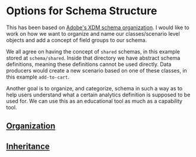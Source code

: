 # Options for Schema Structure

This has been based on [Adobe's XDM schema organization](https://github.com/adobe/xdm/tree/master/components). I would like to work on how we want to organize and name our classes/scenario level objects and add a concept of field groups to our schema.

We all agree on having the concept of `shared` schemas, in this example stored at `schema/shared`. Inside that directory we have abstract schema definitions, meaning these definitions cannot be used directly. Data producers would create a new scenario based on one of these classes, in this example `add-to-cart`.

Another goal is to organize, and categorize, schema in such a way as to help users understand what a certain analytics definition is supposed to be used for. We can use this as an educational tool as much as a capability tool.

## [Organization](/Organization.md)

## [Inheritance](/Inheritance.md)